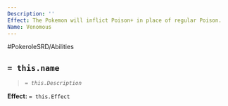 ```yaml
---
Description: ''
Effect: The Pokemon will inflict Poison+ in place of regular Poison.
Name: Venomous
---
```


#PokeroleSRD/Abilities

## `= this.name`

> *`= this.Description`*

**Effect:** `= this.Effect`